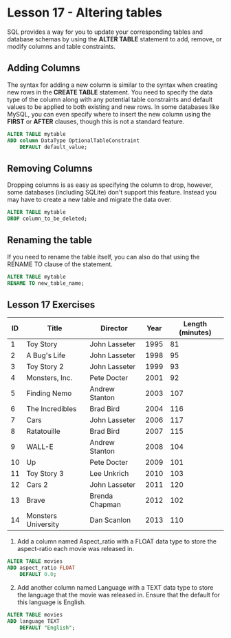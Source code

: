 # Lesson 17 - Altering tables

SQL provides a way for you to update your corresponding tables and database schemas by using the **ALTER TABLE** statement to add, remove, or modify columns and table constraints.

## Adding Columns

The syntax for adding a new column is similar to the syntax when creating new rows in the **CREATE TABLE** statement. You need to specify the data type of the column along with any potential table constraints and default values to be applied to both existing and new rows. In some databases like MySQL, you can even specify where to insert the new column using the **FIRST** or **AFTER** clauses, though this is not a standard feature.

```sql
ALTER TABLE mytable
ADD column DataType OptionalTableConstraint 
    DEFAULT default_value;
```

## Removing Columns

Dropping columns is as easy as specifying the column to drop, however, some databases (including SQLite) don't support this feature. Instead you may have to create a new table and migrate the data over.

```sql
ALTER TABLE mytable
DROP column_to_be_deleted;
```

## Renaming the table

If you need to rename the table itself, you can also do that using the RENAME TO clause of the statement.

```sql
ALTER TABLE mytable
RENAME TO new_table_name;
```

## Lesson 17 Exercises


| ID | Title               | Director         | Year | Length (minutes) |
|----|---------------------|------------------|------|------------------|
| 1  | Toy Story           | John Lasseter    | 1995 | 81               |
| 2  | A Bug's Life        | John Lasseter    | 1998 | 95               |
| 3  | Toy Story 2         | John Lasseter    | 1999 | 93               |
| 4  | Monsters, Inc.      | Pete Docter      | 2001 | 92               |
| 5  | Finding Nemo        | Andrew Stanton   | 2003 | 107              |
| 6  | The Incredibles     | Brad Bird        | 2004 | 116              |
| 7  | Cars                | John Lasseter    | 2006 | 117              |
| 8  | Ratatouille         | Brad Bird        | 2007 | 115              |
| 9  | WALL-E              | Andrew Stanton   | 2008 | 104              |
| 10 | Up                  | Pete Docter      | 2009 | 101              |
| 11 | Toy Story 3         | Lee Unkrich      | 2010 | 103              |
| 12 | Cars 2              | John Lasseter    | 2011 | 120              |
| 13 | Brave               | Brenda Chapman   | 2012 | 102              |
| 14 | Monsters University | Dan Scanlon      | 2013 | 110              |

1. Add a column named Aspect_ratio with a FLOAT data type to store the aspect-ratio each movie was released in.

```sql
ALTER TABLE movies
ADD aspect_ratio FLOAT
    DEFAULT 0.0;
```

2. Add another column named Language with a TEXT data type to store the language that the movie was released in. Ensure that the default for this language is English.

```sql
ALTER TABLE movies
ADD language TEXT
    DEFAULT "English";
```

